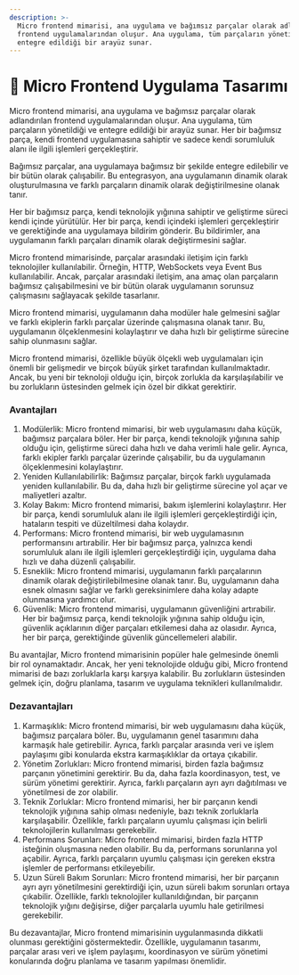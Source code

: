 ```yaml
---
description: >-
  Micro frontend mimarisi, ana uygulama ve bağımsız parçalar olarak adlandırılan
  frontend uygulamalarından oluşur. Ana uygulama, tüm parçaların yönetildiği ve
  entegre edildiği bir arayüz sunar.
---
```


# 🦳 Micro Frontend Uygulama Tasarımı

Micro frontend mimarisi, ana uygulama ve bağımsız parçalar olarak adlandırılan frontend uygulamalarından oluşur. Ana uygulama, tüm parçaların yönetildiği ve entegre edildiği bir arayüz sunar. Her bir bağımsız parça, kendi frontend uygulamasına sahiptir ve sadece kendi sorumluluk alanı ile ilgili işlemleri gerçekleştirir.

Bağımsız parçalar, ana uygulamaya bağımsız bir şekilde entegre edilebilir ve bir bütün olarak çalışabilir. Bu entegrasyon, ana uygulamanın dinamik olarak oluşturulmasına ve farklı parçaların dinamik olarak değiştirilmesine olanak tanır.

Her bir bağımsız parça, kendi teknolojik yığınına sahiptir ve geliştirme süreci kendi içinde yürütülür. Her bir parça, kendi içindeki işlemleri gerçekleştirir ve gerektiğinde ana uygulamaya bildirim gönderir. Bu bildirimler, ana uygulamanın farklı parçaları dinamik olarak değiştirmesini sağlar.

Micro frontend mimarisinde, parçalar arasındaki iletişim için farklı teknolojiler kullanılabilir. Örneğin, HTTP, WebSockets veya Event Bus kullanılabilir. Ancak, parçalar arasındaki iletişim, ana amaç olan parçaların bağımsız çalışabilmesini ve bir bütün olarak uygulamanın sorunsuz çalışmasını sağlayacak şekilde tasarlanır.

Micro frontend mimarisi, uygulamanın daha modüler hale gelmesini sağlar ve farklı ekiplerin farklı parçalar üzerinde çalışmasına olanak tanır. Bu, uygulamanın ölçeklenmesini kolaylaştırır ve daha hızlı bir geliştirme sürecine sahip olunmasını sağlar.

Micro frontend mimarisi, özellikle büyük ölçekli web uygulamaları için önemli bir gelişmedir ve birçok büyük şirket tarafından kullanılmaktadır. Ancak, bu yeni bir teknoloji olduğu için, birçok zorlukla da karşılaşılabilir ve bu zorlukların üstesinden gelmek için özel bir dikkat gerektirir.

### Avantajları

1. Modülerlik: Micro frontend mimarisi, bir web uygulamasını daha küçük, bağımsız parçalara böler. Her bir parça, kendi teknolojik yığınına sahip olduğu için, geliştirme süreci daha hızlı ve daha verimli hale gelir. Ayrıca, farklı ekipler farklı parçalar üzerinde çalışabilir, bu da uygulamanın ölçeklenmesini kolaylaştırır.
2. Yeniden Kullanılabilirlik: Bağımsız parçalar, birçok farklı uygulamada yeniden kullanılabilir. Bu da, daha hızlı bir geliştirme sürecine yol açar ve maliyetleri azaltır.
3. Kolay Bakım: Micro frontend mimarisi, bakım işlemlerini kolaylaştırır. Her bir parça, kendi sorumluluk alanı ile ilgili işlemleri gerçekleştirdiği için, hataların tespiti ve düzeltilmesi daha kolaydır.
4. Performans: Micro frontend mimarisi, bir web uygulamasının performansını artırabilir. Her bir bağımsız parça, yalnızca kendi sorumluluk alanı ile ilgili işlemleri gerçekleştirdiği için, uygulama daha hızlı ve daha düzenli çalışabilir.
5. Esneklik: Micro frontend mimarisi, uygulamanın farklı parçalarının dinamik olarak değiştirilebilmesine olanak tanır. Bu, uygulamanın daha esnek olmasını sağlar ve farklı gereksinimlere daha kolay adapte olunmasına yardımcı olur.
6. Güvenlik: Micro frontend mimarisi, uygulamanın güvenliğini artırabilir. Her bir bağımsız parça, kendi teknolojik yığınına sahip olduğu için, güvenlik açıklarının diğer parçaları etkilemesi daha az olasıdır. Ayrıca, her bir parça, gerektiğinde güvenlik güncellemeleri alabilir.

Bu avantajlar, Micro frontend mimarisinin popüler hale gelmesinde önemli bir rol oynamaktadır. Ancak, her yeni teknolojide olduğu gibi, Micro frontend mimarisi de bazı zorluklarla karşı karşıya kalabilir. Bu zorlukların üstesinden gelmek için, doğru planlama, tasarım ve uygulama teknikleri kullanılmalıdır.

### Dezavantajları

1. Karmaşıklık: Micro frontend mimarisi, bir web uygulamasını daha küçük, bağımsız parçalara böler. Bu, uygulamanın genel tasarımını daha karmaşık hale getirebilir. Ayrıca, farklı parçalar arasında veri ve işlem paylaşımı gibi konularda ekstra karmaşıklıklar da ortaya çıkabilir.
2. Yönetim Zorlukları: Micro frontend mimarisi, birden fazla bağımsız parçanın yönetimini gerektirir. Bu da, daha fazla koordinasyon, test, ve sürüm yönetimi gerektirir. Ayrıca, farklı parçaların ayrı ayrı dağıtılması ve yönetilmesi de zor olabilir.
3. Teknik Zorluklar: Micro frontend mimarisi, her bir parçanın kendi teknolojik yığınına sahip olması nedeniyle, bazı teknik zorluklarla karşılaşabilir. Özellikle, farklı parçaların uyumlu çalışması için belirli teknolojilerin kullanılması gerekebilir.
4. Performans Sorunları: Micro frontend mimarisi, birden fazla HTTP isteğinin oluşmasına neden olabilir. Bu da, performans sorunlarına yol açabilir. Ayrıca, farklı parçaların uyumlu çalışması için gereken ekstra işlemler de performansı etkileyebilir.
5. Uzun Süreli Bakım Sorunları: Micro frontend mimarisi, her bir parçanın ayrı ayrı yönetilmesini gerektirdiği için, uzun süreli bakım sorunları ortaya çıkabilir. Özellikle, farklı teknolojiler kullanıldığından, bir parçanın teknolojik yığını değişirse, diğer parçalarla uyumlu hale getirilmesi gerekebilir.

Bu dezavantajlar, Micro frontend mimarisinin uygulanmasında dikkatli olunması gerektiğini göstermektedir. Özellikle, uygulamanın tasarımı, parçalar arası veri ve işlem paylaşımı, koordinasyon ve sürüm yönetimi konularında doğru planlama ve tasarım yapılması önemlidir.
